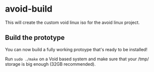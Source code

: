 # avoid-build

This will create the custom void linux iso for the avoid linux project.

## Build the prototype

You can now build a fully working protoype that's ready to be installed!

Run `sudo ./make` on a Void based system and make sure that your /tmp/ storage is big enough (32GB recommended).
